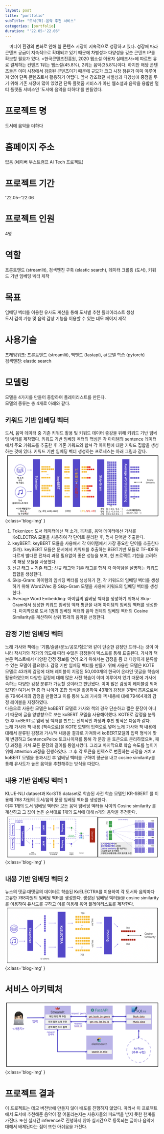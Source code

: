 ```yaml
---
layout: post
title: "portfolio"
subTitle: "도서(책)-음악 추천 서비스"
categories: [portfolio]
duration: "'22.05~'22.06"
---
```


&ensp;&ensp;미디어 환경의 변화로 인해 웹 콘텐츠 시장이 지속적으로 성장하고 있다. 성장에 따라 콘텐츠 공급이 지속적으로 확대되고 있기 때문에 차별성과 다양성을 갖춘 콘텐츠 IP를 확보할 필요가 있다. <한국콘텐츠진흥원, 2020 웹소설 이용자 실태조사>에 따르면 유료 결제하는 컨텐츠 1위는 웹소설(45.8%), 2위는 음악(35.8%)이다. 하지만 해당 콘텐츠들은 이미 시장에서 검증된 콘텐츠이기 때문에 규모가 크고 시장 점유가 이미 이루어져 있어 단독 콘텐츠로서 활용하기 어렵다. 앞서 강조했던 차별성과 다양성에 중점을 두기 위해 기존 시장에 많이 있었던 단독 플랫폼 서비스가 아닌 웹소설과 음악을 융합한 멀티 플랫폼 서비스인 ‘도서에 음악을 더하다’를 만들었다.

# 프로젝트 명

도서에 음악을 더하다

# 홈페이지 주소

없음 (네이버 부스트캠프 AI Tech 프로젝트)

# 프로젝트 기간

'22.05~'22.06

# 프로젝트 인원

4명

# 역할

프론트엔드 (streamlit), 검색엔진 구축 (elastic search), 데이터 크롤링 (도서), 키워드 기반 임베딩 벡터 제작

# 목표

임베딩 벡터를 이용한 유사도 계산을 통해 도서별 추천 플레이리스트 생성  
도서 검색 기능 및 음악 감상 기능을 이용할 수 있는 데모 페이지 제작

# 사용기술

프레임워크: 프론트엔드 (streamlit), 백엔드 (fastapi), ai 모델 학습 (pytorch)  
검색엔진: elastic search

# 모델링

모델을 4가지를 만들어 종합하여 플레이리스트를 만든다.  
모델의 종류는 총 4개로 아래와 같다.

## 키워드 기반 임베딩 벡터

도서, 음악 데이터 중 기존 키워드 활용 및 키워드 데이터 증강을 위해 키워드 기반 임베딩 벡터를 제작했다. 키워드 기반 임베딩 벡터의 핵심은 각 아이템의 sentence 데이터에서 주요 키워드를 추출한 후 기존 키워드와 합쳐 각 아이템에 대한 키워드 집합을 생성하는 것에 있다. 키워드 기반 임베딩 벡터 생성하는 프로세스는 아래 그림과 같다.
![keyword-model](</assets/img/post/2024-01-11-도서(책)-음악-추천-서비스-키워드.png>){:class='blog-img' }

1. Tokenizer: 도서 데이터에선 책 소개, 목차를, 음악 데이터에선 가사를 KoELECTRA 모듈을 사용하여 각 단어로 분리한 후, 명사 단어만 추출한다.
2. keyBERT: keyBERT 모듈을 사용해서 각 아이템에서 가장 중요한 단어를 추출한다 (5개). keyBERT 모듈은 문서에서 키워드를 추출하는 BERT기반 모듈로 TF-IDF와 다르게 별다른 전처리 과정 필요없이 좋은 성능을 보여, 현 프로젝트 기한을 고려하여 해당 모듈을 사용했다.
3. 신규 태그 + 기존 태그: 신규 태그와 기존 태그를 합쳐 각 아이템을 설명하는 키워드 집합을 생성한다.
4. Skip-Gram: 아이템의 임베딩 벡터를 생성하기 전, 각 키워드의 임베딩 벡터를 생성하기 위해 Word2Vec 중 Skip-Gram 모델을 사용해 키워드의 임베딩 벡터를 생성한다.
5. Average Word Embedding: 아이템의 임베딩 벡터를 생성하기 위해서 Skip-Gram에서 생성한 키워드 임베딩 벡터 평균을 내어 아이템의 임베딩 벡터를 생성한다. 마지막으로 도서 1권의 임베딩 벡터와 음악 전체의 임베딩 벡터의 Cosine Similarity를 계산하여 상위 15개의 음악을 선정한다.

## 감정 기반 임베딩 벡터

노래 가사와 책에는 ‘기쁨/슬픔/분노/공포/혐오’와 같이 단순한 감정만 드러나는 것이 아니라 작사가와 작가의 의도에 따라 수많은 감정들이 텍스트를 통해 표출된다. 가사와 책 본문 텍스트에서 다양한 감정 정보를 얻어 오기 위해서는 감정을 좀 더 다양하게 분류할 수 있는 모델이 필요했다. 감정 기반 임베딩 벡터를 만들기 위해 사용한 모델은 KOTE 모델로 43개의 감정에 대해 레이블이 지정된 50,000개의 한국어 온라인 댓글을 학습에 활용하였으며 다양한 감정에 대해 많은 사전 학습이 이미 이루어져 있기 때문에 가사에 속하는 다양한 감정 분류가 가능할 것이라고 판단됐다. 이미 많은 감정이 레이블링 되어있지만 여기서 한 층 더 나아가 조합 방식을 활용하여 43개의 감정을 3개씩 뽑음으로써 총 79464개의 감정을 만들었고 이를 통해 노래 가사와 책 내용에 대해 79464개의 감정 레이블을 지정하였다.  
다음으로 사용한 모델은 koBERT 모델로 가사와 책의 경우 단순하고 짧은 문장이 아니기 때문에 글을 양방향으로 보는 koBERT 모델을 사용해야했다. KOTE로 감정을 분류한 후 koBERT로 임베 딩 벡터를 만드는 전체적인 과정과 추천 방식은 다음과 같다.  
노래 가사와 책 내용 (책속으로)을 KOTE 모델의 입력으로 넣어 노래 가사와 책 내용에 대해서 분류된 감정과 가사/책 내용을 결과로 가져와서 koBERT모델의 입력 형식에 맞게 변경하고 SentencePeice 토크나이저를 통해 각 문장 을 토큰으로 분리하였으며, 패딩 과정을 거쳐 모든 문장의 길이를 통일시켰다. 그리고 마지막으로 학습 속도를 높이기 위해 attention 과정을 진행하였다. 그 후 각 토큰을 인덱스로 변환하는 과정을 거치고 koBERT 모델을 통과시킨 후 임베딩 벡터를 구하여 평균을 내고 cosine similarity를 통해 유사도가 높은 음악을 추천해주는 방식을 따랐다.

## 내용 기반 임베딩 벡터 1

KLUE-NLI dataset과 KorSTS dataset로 학습된 사전 학습 모델인 KR-SBERT 를 이용해 768 차원의 도서/음악 문장 임베딩 벡터를 생성한다.  
이후 1개의 도서 임베딩 벡터와 모든 음악 임베딩 벡터들 사이의 Cosine similarity 를 계산하고 그 값이 높은 순서대로 1개의 도서에 대해 n개의 음악을 추천한다.
![content-model-1](</assets/img/post/2024-01-11-도서(책)-음악-추천-서비스-내용1.png>){:class='blog-img' }

## 내용 기반 임베딩 벡터 2

뉴스의 댓글∙대댓글의 데이터로 학습된 KcELECTRA를 이용하여 각 도서와 음악마다 고유한 768차원의 임베딩 벡터를 생성한다. 생성된 임베딩 벡터들을 cosine similarity를 이용하여 유사도를 구하고 이를 이용해 음악 플레이리스트를 제작한다.
![content-model-2](</assets/img/post/2024-01-11-도서(책)-음악-추천-서비스-내용2.png>){:class='blog-img' }

# 서비스 아키텍처

![architecture](</assets/img/post/2024-01-11-도서(책)-음악-추천-서비스-architecture.png>){:class='blog-img' }

# 프로젝트 결과

이 프로젝트는 데모 버전밖에 만들지 않아 배포를 진행하지 않았다. 따라서 이 프로젝트에서 도서에 추천해준 음악이 잘 어울리는지는 사용자들의 피드백을 받지 못한 한계를 가진다. 또한 실시간 inference로 진행하지 않아 실시간으로 등록되는 글이나 음악에 대해서 배제된다는 점이 또한 아쉬움을 가진다.
